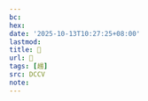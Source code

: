 ```yaml
---
bc:
hex:
date: '2025-10-13T10:27:25+08:00'
lastmod:
title: 􄽲
url: 􄽲
tags: [𧼮]
src: DCCV
note:
---
```

